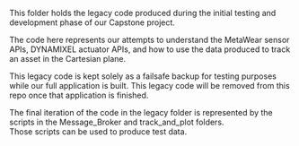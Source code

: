 This folder holds the legacy code produced during the initial testing and development phase of our Capstone project.  

The code here represents our attempts to understand the MetaWear sensor APIs, DYNAMIXEL actuator APIs, and how to use the data produced to track an asset in the Cartesian plane.  

This legacy code is kept solely as a failsafe backup for testing purposes while our full application is built. This legacy code will be removed from this repo once that application is finished.  

The final iteration of the code in the legacy folder is represented by the scripts in the Message_Broker and track_and_plot folders.  
Those scripts can be used to produce test data. 